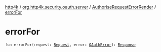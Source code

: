 [http4k](../../index.md) / [org.http4k.security.oauth.server](../index.md) / [AuthoriseRequestErrorRender](index.md) / [errorFor](./error-for.md)

# errorFor

`fun errorFor(request: `[`Request`](../../org.http4k.core/-request/index.md)`, error: `[`OAuthError`](../-o-auth-error/index.md)`): `[`Response`](../../org.http4k.core/-response/index.md)